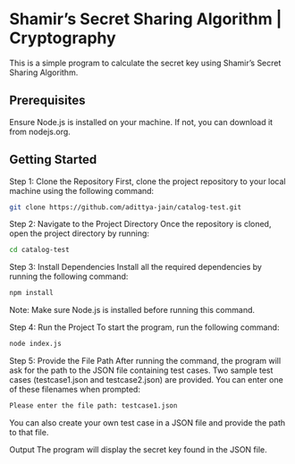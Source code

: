 # Shamir’s Secret Sharing Algorithm | Cryptography

This is a simple program to calculate the secret key using Shamir’s Secret Sharing Algorithm.

## Prerequisites

Ensure Node.js is installed on your machine. If not, you can download it from nodejs.org.


## Getting Started


Step 1: Clone the Repository
        First, clone the project repository to your local machine using the following command:


``` bash 
git clone https://github.com/adittya-jain/catalog-test.git
```


Step 2: Navigate to the Project Directory
        Once the repository is cloned, open the project directory by running:

```bash
cd catalog-test
```


Step 3: Install Dependencies
        Install all the required dependencies by running the following command:

```bash 
npm install
```
        
Note: Make sure Node.js is installed before running this command.

Step 4: Run the Project
        To start the program, run the following command:

```bash
node index.js
```
    
Step 5: Provide the File Path
        After running the command, the program will ask for the path to the JSON file containing test cases. Two sample test cases (testcase1.json and testcase2.json) are provided. You can enter one of these filenames when prompted:

```bash
Please enter the file path: testcase1.json
```
You can also create your own test case in a JSON file and provide the path to that file.

Output
        The program will display the secret key found in the JSON file.

